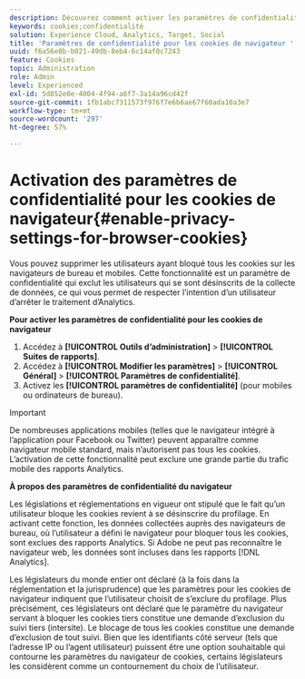 ```yaml
---
description: Découvrez comment activer les paramètres de confidentialité pour les cookies de navigateur. Vous pouvez supprimer les utilisateurs ayant bloqué tous les cookies sur les navigateurs de bureau et mobiles.
keywords: cookies;confidentialité
solution: Experience Cloud, Analytics, Target, Social
title: 'Paramètres de confidentialité pour les cookies de navigateur '
uuid: f6a56e8b-b021-49db-8eb4-6c14af0c7243
feature: Cookies
topic: Administration
role: Admin
level: Experienced
exl-id: 5d852e0e-4004-4f94-a6f7-3a14a96cd42f
source-git-commit: 1fb1abc7311573f976f7e6b6ae67f60ada10a3e7
workflow-type: tm+mt
source-wordcount: '297'
ht-degree: 57%

---
```


# Activation des paramètres de confidentialité pour les cookies de navigateur{#enable-privacy-settings-for-browser-cookies}

Vous pouvez supprimer les utilisateurs ayant bloqué tous les cookies sur les navigateurs de bureau et mobiles. Cette fonctionnalité est un paramètre de confidentialité qui exclut les utilisateurs qui se sont désinscrits de la collecte de données, ce qui vous permet de respecter l’intention d’un utilisateur d’arrêter le traitement d’Analytics.

**Pour activer les paramètres de confidentialité pour les cookies de navigateur**

1. Accédez à **[!UICONTROL Outils d’administration]** > **[!UICONTROL Suites de rapports]**.
1. Accédez à **[!UICONTROL Modifier les paramètres]** > **[!UICONTROL Général]** > **[!UICONTROL Paramètres de confidentialité]**.
1. Activez les **[!UICONTROL paramètres de confidentialité]** (pour mobiles ou ordinateurs de bureau).

>[!IMPORTANT]
>
>De nombreuses applications mobiles (telles que le navigateur intégré à l’application pour Facebook ou Twitter) peuvent apparaître comme navigateur mobile standard, mais n’autorisent pas tous les cookies. L’activation de cette fonctionnalité peut exclure une grande partie du trafic mobile des rapports Analytics.

**À propos des paramètres de confidentialité du navigateur**

Les législations et réglementations en vigueur ont stipulé que le fait qu’un utilisateur bloque les cookies revient à se désinscrire du profilage. En activant cette fonction, les données collectées auprès des navigateurs de bureau, où l’utilisateur a défini le navigateur pour bloquer tous les cookies, sont exclues des rapports Analytics. Si Adobe ne peut pas reconnaître le navigateur web, les données sont incluses dans les rapports [!DNL Analytics].

Les législateurs du monde entier ont déclaré (à la fois dans la réglementation et la jurisprudence) que les paramètres pour les cookies de navigateur indiquent que l’utilisateur choisit de s’exclure du profilage. Plus précisément, ces législateurs ont déclaré que le paramètre du navigateur servant à bloquer les cookies tiers constitue une demande d’exclusion du suivi tiers (intersite). Le blocage de tous les cookies constitue une demande d’exclusion de tout suivi. Bien que les identifiants côté serveur (tels que l’adresse IP ou l’agent utilisateur) puissent être une option souhaitable qui contourne les paramètres du navigateur de cookies, certains législateurs les considèrent comme un contournement du choix de l’utilisateur.

